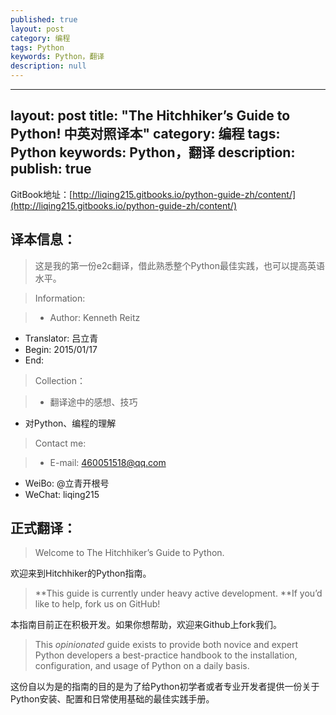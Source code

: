 ```yaml
---
published: true
layout: post
category: 编程
tags: Python
keywords: Python，翻译
description: null
---
```


---
layout: post
title: "The Hitchhiker’s Guide to Python! 中英对照译本"
category: 编程
tags: Python
keywords: Python，翻译
description: 
publish: true
---


GitBook地址：[http://liqing215.gitbooks.io/python-guide-zh/content/](http://liqing215.gitbooks.io/python-guide-zh/content/)

## 译本信息：

> 这是我的第一份e2c翻译，借此熟悉整个Python最佳实践，也可以提高英语水平。

> Information:

> - Author: Kenneth Reitz
- Translator: 吕立青
- Begin: 2015/01/17
- End:

> Collection：

> - 翻译途中的感想、技巧
- 对Python、编程的理解

> Contact me:

> - E-mail: 460051518@qq.com
- WeiBo: @立青开根号
- WeChat: liqing215

## 正式翻译：

> Welcome to The Hitchhiker’s Guide to Python.

欢迎来到Hitchhiker的Python指南。

> **This guide is currently under heavy active development. **If you’d like to help, fork us on GitHub!

本指南目前正在积极开发。如果你想帮助，欢迎来Github上fork我们。
> This *opinionated* guide exists to provide both novice and expert Python developers a best-practice handbook to the installation, configuration, and usage of Python on a daily basis.

这份自以为是的指南的目的是为了给Python初学者或者专业开发者提供一份关于Python安装、配置和日常使用基础的最佳实践手册。